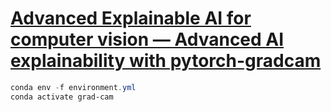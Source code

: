 # [Advanced Explainable AI for computer vision — Advanced AI explainability with pytorch-gradcam](https://jacobgil.github.io/pytorch-gradcam-book)

```powershell
conda env -f environment.yml
conda activate grad-cam
```
